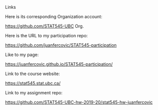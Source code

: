Links

Here is its corresponding Organization account:

https://github.com/STAT545-UBC Org.

Here is the URL to my participation repo:

https://github.com/juanfercovic/STAT545-participation

Like to my page:

https://juanfercovic.github.io/STAT545-participation/

Link to the course website:

https://stat545.stat.ubc.ca/

Link to my assignment repo:

https://github.com/STAT545-UBC-hw-2019-20/stat545-hw-juanfercovic
